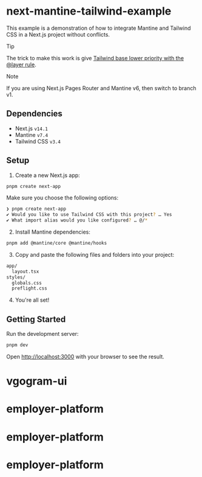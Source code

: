 # next-mantine-tailwind-example

This example is a demonstration of how to integrate Mantine and Tailwind CSS in a Next.js project without conflicts.

> [!TIP]
> The trick to make this work is give [Tailwind base lower priority with the @layer rule](https://github.com/PauliCZ44/MantineTW/blob/main/src/index.css).

> [!NOTE]  
> If you are using Next.js Pages Router and Mantine v6, then switch to branch v1.

## Dependencies

- Next.js `v14.1`
- Mantine `v7.4`
- Tailwind CSS `v3.4`

## Setup

1. Create a new Next.js app:

```sh
pnpm create next-app
```

Make sure you choose the following options:

```sh
❯ pnpm create next-app
✔ Would you like to use Tailwind CSS with this project? … Yes
✔ What import alias would you like configured? … @/*
```

2. Install Mantine dependencies:

```sh
pnpm add @mantine/core @mantine/hooks
```

3. Copy and paste the following files and folders into your project:

```sh
app/
  layout.tsx
styles/
  globals.css
  preflight.css
```

4. You're all set!

## Getting Started

Run the development server:

```sh
pnpm dev
```

Open [http://localhost:3000](http://localhost:3000) with your browser to see the result.
# vgogram-ui
# employer-platform
# employer-platform
# employer-platform
